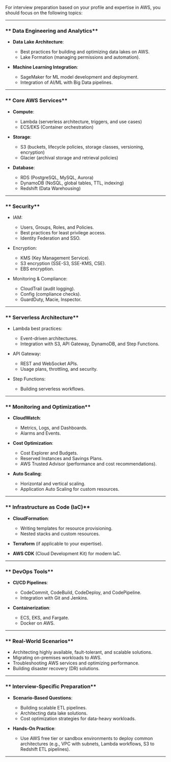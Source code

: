 For interview preparation based on your profile and expertise in AWS, you should focus on the following topics:

---

### ** Data Engineering and Analytics**

- **Data Lake Architecture**:
  - Best practices for building and optimizing data lakes on AWS.
  - Lake Formation (managing permissions and automation).

- **Machine Learning Integration**:
  - SageMaker for ML model development and deployment.
  - Integration of AI/ML with Big Data pipelines.

---

### ** Core AWS Services**
- **Compute**: 
  - Lambda (serverless architecture, triggers, and use cases)
  - ECS/EKS (Container orchestration)

- **Storage**:
  - S3 (buckets, lifecycle policies, storage classes, versioning, encryption)
  - Glacier (archival storage and retrieval policies)

- **Database**:
  - RDS (PostgreSQL, MySQL, Aurora)
  - DynamoDB (NoSQL, global tables, TTL, indexing)
  - Redshift (Data Warehousing)

---

### ** Security**
- IAM:
  - Users, Groups, Roles, and Policies.
  - Best practices for least privilege access.
  - Identity Federation and SSO.

- Encryption:
  - KMS (Key Management Service).
  - S3 encryption (SSE-S3, SSE-KMS, CSE).
  - EBS encryption.

- Monitoring & Compliance:
  - CloudTrail (audit logging).
  - Config (compliance checks).
  - GuardDuty, Macie, Inspector.

---

### ** Serverless Architecture**
- Lambda best practices:
  - Event-driven architectures.
  - Integration with S3, API Gateway, DynamoDB, and Step Functions.

- API Gateway:
  - REST and WebSocket APIs.
  - Usage plans, throttling, and security.

- Step Functions:
  - Building serverless workflows.

---

### ** Monitoring and Optimization**
- **CloudWatch**:
  - Metrics, Logs, and Dashboards.
  - Alarms and Events.

- **Cost Optimization**:
  - Cost Explorer and Budgets.
  - Reserved Instances and Savings Plans.
  - AWS Trusted Advisor (performance and cost recommendations).

- **Auto Scaling**:
  - Horizontal and vertical scaling.
  - Application Auto Scaling for custom resources.

---

### ** Infrastructure as Code (IaC)**
- **CloudFormation**:
  - Writing templates for resource provisioning.
  - Nested stacks and custom resources.

- **Terraform** (if applicable to your expertise).
- **AWS CDK** (Cloud Development Kit) for modern IaC.

---

### ** DevOps Tools**
- **CI/CD Pipelines**:
  - CodeCommit, CodeBuild, CodeDeploy, and CodePipeline.
  - Integration with Git and Jenkins.

- **Containerization**:
  - ECS, EKS, and Fargate.
  - Docker on AWS.

---

### ** Real-World Scenarios**
- Architecting highly available, fault-tolerant, and scalable solutions.
- Migrating on-premises workloads to AWS.
- Troubleshooting AWS services and optimizing performance.
- Building disaster recovery (DR) solutions.

---

### ** Interview-Specific Preparation**
- **Scenario-Based Questions**:
  - Building scalable ETL pipelines.
  - Architecting data lake solutions.
  - Cost optimization strategies for data-heavy workloads.

- **Hands-On Practice**:
  - Use AWS free tier or sandbox environments to deploy common architectures (e.g., VPC with subnets, Lambda workflows, S3 to Redshift ETL pipelines).

---
